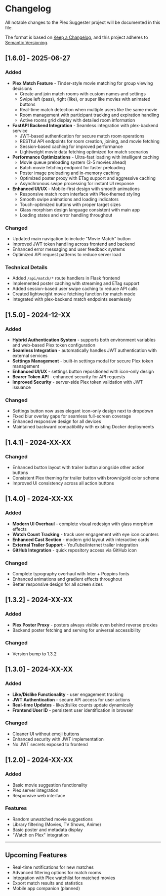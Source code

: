 # Changelog

All notable changes to the Plex Suggester project will be documented in this file.

The format is based on [Keep a Changelog](https://keepachangelog.com/en/1.0.0/), and this project adheres to [Semantic Versioning](https://semver.org/spec/v2.0.0.html).

## [1.6.0] - 2025-06-27

### Added
- **Plex Match Feature** - Tinder-style movie matching for group viewing decisions
  - Create and join match rooms with custom names and settings
  - Swipe left (pass), right (like), or super like movies with animated buttons
  - Real-time match detection when multiple users like the same movie
  - Room management with participant tracking and expiration handling
  - Active rooms grid display with detailed room information
- **FastAPI Backend Integration** - Seamless integration with plex-backend service
  - JWT-based authentication for secure match room operations
  - RESTful API endpoints for room creation, joining, and movie fetching
  - Session-based caching for improved performance
  - Lightweight movie data fetching optimized for match scenarios
- **Performance Optimizations** - Ultra-fast loading with intelligent caching
  - Movie queue preloading system (3-5 movies ahead)
  - Batch movie fetching endpoint for faster preloading
  - Poster image preloading and in-memory caching
  - Optimized poster proxy with ETag support and aggressive caching
  - Asynchronous swipe processing for instant UI response
- **Enhanced UI/UX** - Mobile-first design with smooth animations
  - Responsive match room interface with Plex-themed styling
  - Smooth swipe animations and loading indicators
  - Touch-optimized buttons with proper target sizes
  - Glass morphism design language consistent with main app
  - Loading states and error handling throughout

### Changed
- Updated main navigation to include "Movie Match" button
- Improved JWT token handling across frontend and backend
- Enhanced error messaging and user feedback systems
- Optimized API request patterns to reduce server load

### Technical Details
- Added `/api/match/*` route handlers in Flask frontend
- Implemented poster caching with streaming and ETag support
- Added session-based user swipe caching to reduce API calls
- Created lightweight movie fetching function for match mode
- Integrated with plex-backend match endpoints seamlessly

## [1.5.0] - 2024-12-XX

### Added
- **Hybrid Authentication System** - supports both environment variables and web-based Plex token configuration
- **Seamless Integration** - automatically handles JWT authentication with external services
- **Settings Management** - built-in settings modal for secure Plex token management
- **Enhanced UI/UX** - settings button repositioned with icon-only design
- **Bearer Token API** - enhanced security for API requests
- **Improved Security** - server-side Plex token validation with JWT issuance

### Changed
- Settings button now uses elegant icon-only design next to dropdown
- Fixed blur overlay gaps for seamless full-screen coverage
- Enhanced responsive design for all devices
- Maintained backward compatibility with existing Docker deployments

## [1.4.1] - 2024-XX-XX

### Changed
- Enhanced button layout with trailer button alongside other action buttons
- Consistent Plex theming for trailer button with brown/gold color scheme
- Improved UI consistency across all action buttons

## [1.4.0] - 2024-XX-XX

### Added
- **Modern UI Overhaul** - complete visual redesign with glass morphism effects
- **Watch Count Tracking** - track user engagement with eye icon counters
- **Enhanced Cast Section** - modern grid layout with interactive cards
- **External Trailer Support** - YouTube/internet trailer integration
- **GitHub Integration** - quick repository access via GitHub icon

### Changed
- Complete typography overhaul with Inter + Poppins fonts
- Enhanced animations and gradient effects throughout
- Better responsive design for all screen sizes

## [1.3.2] - 2024-XX-XX

### Added
- **Plex Poster Proxy** - posters always visible even behind reverse proxies
- Backend poster fetching and serving for universal accessibility

### Changed
- Version bump to 1.3.2

## [1.3.0] - 2024-XX-XX

### Added
- **Like/Dislike Functionality** - user engagement tracking
- **JWT Authentication** - secure API access for user actions
- **Real-time Updates** - like/dislike counts update dynamically
- **Frontend User ID** - persistent user identification in browser

### Changed
- Cleaner UI without emoji buttons
- Enhanced security with JWT implementation
- No JWT secrets exposed to frontend

## [1.2.0] - 2024-XX-XX

### Added
- Basic movie suggestion functionality
- Plex server integration
- Responsive web interface

### Features
- Random unwatched movie suggestions
- Library filtering (Movies, TV Shows, Anime)
- Basic poster and metadata display
- "Watch on Plex" integration

---

## Upcoming Features
- Real-time notifications for new matches
- Advanced filtering options for match rooms
- Integration with Plex watchlist for matched movies
- Export match results and statistics
- Mobile app companion (planned)
